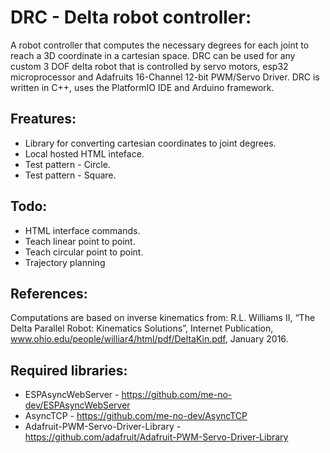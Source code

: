 # DRC - Delta robot controller:
A robot controller that computes the necessary degrees for each joint to reach a 3D coordinate in a cartesian space.
DRC can be used for any custom 3 DOF delta robot that is controlled by servo motors, esp32 microprocessor and Adafruits 16-Channel 12-bit PWM/Servo Driver.
DRC is written in C++, uses the PlatformIO IDE and Arduino framework.
## Freatures:
* Library for converting cartesian coordinates to joint degrees.
* Local hosted HTML inteface.
* Test pattern - Circle.
* Test pattern - Square.
## Todo:
* HTML interface commands.
* Teach linear point to point.
* Teach circular point to point.
* Trajectory planning
## References:
Computations are based on inverse kinematics from:
R.L. Williams II, “The Delta Parallel Robot: Kinematics Solutions”, Internet Publication,
www.ohio.edu/people/williar4/html/pdf/DeltaKin.pdf, January 2016.
## Required libraries:
* ESPAsyncWebServer - https://github.com/me-no-dev/ESPAsyncWebServer
* AsyncTCP - https://github.com/me-no-dev/AsyncTCP
* Adafruit-PWM-Servo-Driver-Library - https://github.com/adafruit/Adafruit-PWM-Servo-Driver-Library
